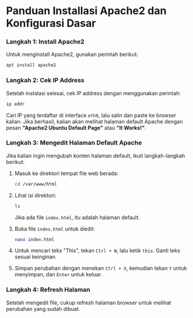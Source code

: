 
# Panduan Installasi Apache2 dan Konfigurasi Dasar

### Langkah 1: Install Apache2
Untuk menginstall Apache2, gunakan perintah berikut:
```bash
apt install apache2
```

### Langkah 2: Cek IP Address
Setelah instalasi selesai, cek IP address dengan menggunakan perintah:
```bash
ip addr
```
Cari IP yang terdaftar di interface `eth0`, lalu salin dan paste ke browser kalian. Jika berhasil, kalian akan melihat halaman default Apache dengan pesan **"Apache2 Ubuntu Default Page"** atau **"It Works!"**.

### Langkah 3: Mengedit Halaman Default Apache
Jika kalian ingin mengubah konten halaman default, ikuti langkah-langkah berikut:

1. Masuk ke direktori tempat file web berada:
   ```bash
   cd /var/www/html
   ```

2. Lihat isi direktori:
   ```bash
   ls
   ```
   Jika ada file `index.html`, itu adalah halaman default.

3. Buka file `index.html` untuk diedit:
   ```bash
   nano index.html
   ```

4. Untuk mencari teks "This", tekan `Ctrl + W`, lalu ketik `this`. Ganti teks sesuai keinginan.

5. Simpan perubahan dengan menekan `Ctrl + X`, kemudian tekan `Y` untuk menyimpan, dan `Enter` untuk keluar.

### Langkah 4: Refresh Halaman
Setelah mengedit file, cukup refresh halaman browser untuk melihat perubahan yang sudah dibuat.
